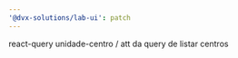 ```yaml
---
'@dvx-solutions/lab-ui': patch
---
```


react-query unidade-centro / att da query de listar centros
